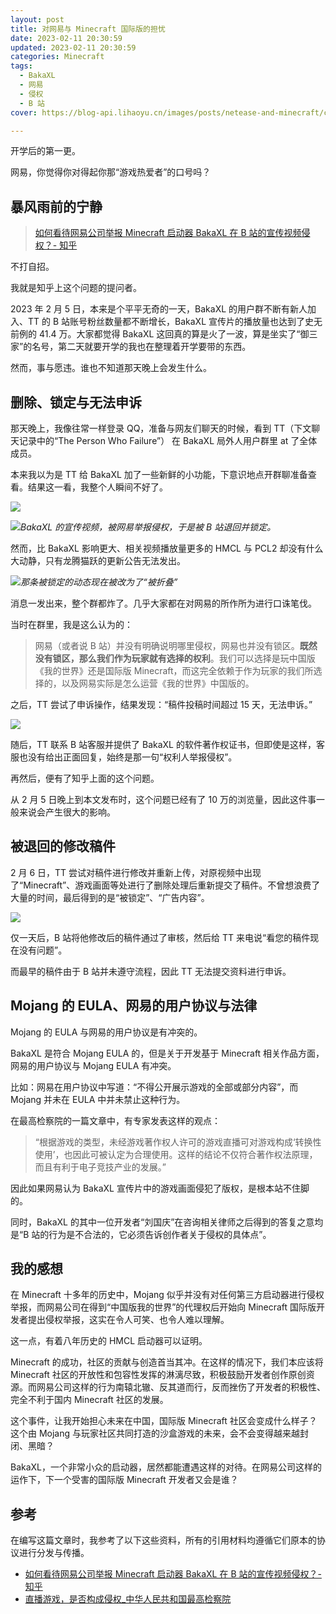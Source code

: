 ```yaml
---
layout: post
title: 对网易与 Minecraft 国际版的担忧
date: 2023-02-11 20:30:59
updated: 2023-02-11 20:30:59
categories: Minecraft
tags: 
  - BakaXL
  - 网易
  - 侵权
  - B 站
cover: https://blog-api.lihaoyu.cn/images/posts/netease-and-minecraft/cover.webp

---
```


开学后的第一更。

网易，你觉得你对得起你那“游戏热爱者”的口号吗？

<!-- more -->

## 暴风雨前的宁静

> [如何看待网易公司举报 Minecraft 启动器 BakaXL 在 B 站的宣传视频侵权？- 知乎](https://www.zhihu.com/question/582313498)

不打自招。

我就是知乎上这个问题的提问者。

2023 年 2 月 5 日，本来是个平平无奇的一天，BakaXL 的用户群不断有新人加入、TT 的 B 站账号粉丝数量都不断增长，BakaXL 宣传片的播放量也达到了史无前例的 41.4 万。大家都觉得 BakaXL 这回真的算是火了一波，算是坐实了“御三家”的名号，第二天就要开学的我也在整理着开学要带的东西。

然而，事与愿违。谁也不知道那天晚上会发生什么。

## 删除、锁定与无法申诉

那天晚上，我像往常一样登录 QQ，准备与网友们聊天的时候，看到 TT（下文聊天记录中的“The Person Who Failure”） 在 BakaXL 局外人用户群里 at 了全体成员。

本来我以为是 TT 给 BakaXL 加了一些新鲜的小功能，下意识地点开群聊准备查看。结果这一看，我整个人瞬间不好了。

![](https://hub.onmicrosoft.cn/image/6aa6f05f82ddf3417b0c4fdb5ef4e549)

![](https://hub.onmicrosoft.cn/image/927e2ef5d4aed49feb2192c055975707)_BakaXL 的宣传视频，被网易举报侵权，于是被 B 站退回并锁定。_

然而，比 BakaXL 影响更大、相关视频播放量更多的 HMCL 与 PCL2 却没有什么大动静，只有龙腾猫跃的更新公告无法发出。

![](https://hub.onmicrosoft.cn/image/20b5210a7cfa28dfaaa50481964b94c3)_那条被锁定的动态现在被改为了“被折叠”_

消息一发出来，整个群都炸了。几乎大家都在对网易的所作所为进行口诛笔伐。

当时在群里，我是这么认为的：

> 网易（或者说 B 站）并没有明确说明哪里侵权，网易也并没有锁区。**既然没有锁区，那么我们作为玩家就有选择的权利**。我们可以选择是玩中国版《我的世界》还是国际版 Minecraft，而这完全依赖于作为玩家的我们所选择的，以及网易实际是怎么运营《我的世界》中国版的。

之后，TT 尝试了申诉操作，结果发现：“稿件投稿时间超过 15 天，无法申诉。”

![](https://hub.onmicrosoft.cn/image/c60342b101f4b67d12115e97993875a7)

随后，TT 联系 B 站客服并提供了 BakaXL 的软件著作权证书，但即使是这样，客服也没有给出正面回复，始终是那一句“权利人举报侵权”。

再然后，便有了知乎上面的这个问题。

从 2 月 5 日晚上到本文发布时，这个问题已经有了 10 万的浏览量，因此这件事一般来说会产生很大的影响。

## 被退回的修改稿件

2 月 6 日，TT 尝试对稿件进行修改并重新上传，对原视频中出现了“Minecraft”、游戏画面等处进行了删除处理后重新提交了稿件。不曾想浪费了大量的时间，最后得到的是“被锁定”、“广告内容”。

![](https://hub.onmicrosoft.cn/image/783bac90aa0c4f5195917170aa814026)

仅一天后，B 站将他修改后的稿件通过了审核，然后给 TT 来电说“看您的稿件现在没有问题”。

而最早的稿件由于 B 站并未遵守流程，因此 TT 无法提交资料进行申诉。

## Mojang 的 EULA、网易的用户协议与法律

Mojang 的 EULA 与网易的用户协议是有冲突的。

BakaXL 是符合 Mojang EULA 的，但是关于开发基于 Minecraft 相关作品方面，网易的用户协议与 Mojang EULA 有冲突。

比如：网易在用户协议中写道：“不得公开展示游戏的全部或部分内容”，而 Mojang 并未在 EULA 中并未禁止这种行为。

在最高检察院的一篇文章中，有专家发表这样的观点：

> “根据游戏的类型，未经游戏著作权人许可的游戏直播可对游戏构成‘转换性使用’，也因此可被认定为合理使用。这样的结论不仅符合著作权法原理，而且有利于电子竞技产业的发展。”

因此如果网易认为 BakaXL 宣传片中的游戏画面侵犯了版权，是根本站不住脚的。

同时，BakaXL 的其中一位开发者“刘国庆”在咨询相关律师之后得到的答复之意均是“B 站的行为是不合法的，它必须告诉创作者关于侵权的具体点”。

## 我的感想

在 Minecraft 十多年的历史中，Mojang 似乎并没有对任何第三方启动器进行侵权举报，而网易公司在得到“中国版我的世界”的代理权后开始向 Minecraft 国际版开发者提出侵权举报，这实在令人可笑、也令人难以理解。

这一点，有着八年历史的 HMCL 启动器可以证明。

Minecraft 的成功，社区的贡献与创造首当其冲。在这样的情况下，我们本应该将 Minecraft 社区的开放性和包容性发挥的淋漓尽致，积极鼓励开发者创作原创资源。而网易公司这样的行为南辕北辙、反其道而行，反而挫伤了开发者的积极性、完全不利于国内 Minecraft 社区的发展。

这个事件，让我开始担心未来在中国，国际版 Minecraft 社区会变成什么样子？这个由 Mojang 与玩家社区共同打造的沙盒游戏的未来，会不会变得越来越封闭、黑暗？

BakaXL，一个非常小众的启动器，居然都能遭遇这样的对待。在网易公司这样的运作下，下一个受害的国际版 Minecraft 开发者又会是谁？



## 参考

在编写这篇文章时，我参考了以下这些资料，所有的引用材料均遵循它们原本的协议进行分发与传播。

- [如何看待网易公司举报 Minecraft 启动器 BakaXL 在 B 站的宣传视频侵权？- 知乎](https://www.zhihu.com/question/582313498)
- [直播游戏，是否构成侵权_中华人民共和国最高检察院](https://www.spp.gov.cn/spp/llyj/202010/t20201013_481669.shtml)
